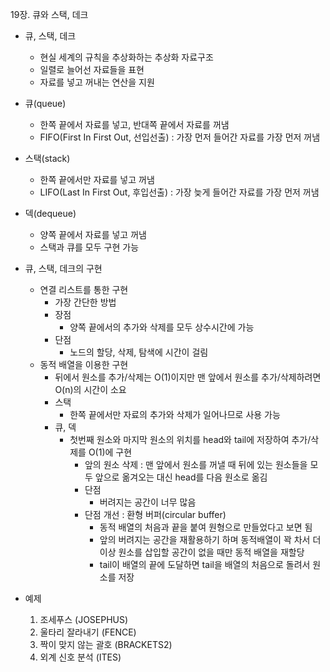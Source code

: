 19장. 큐와 스택, 데크

* 큐, 스택, 데크
	* 현실 세계의 규칙을 추상화하는 추상화 자료구조
	* 일렬로 늘어선 자료들을 표현
	* 자료를 넣고 꺼내는 연산을 지원

* 큐(queue)
	* 한쪽 끝에서 자료를 넣고, 반대쪽 끝에서 자료를 꺼냄
	* FIFO(First In First Out, 선입선출) : 가장 먼저 들어간 자료를 가장 먼저 꺼냄

* 스택(stack)
	* 한쪽 끝에서만 자료를 넣고 꺼냄
	* LIFO(Last In First Out, 후입선출) : 가장 늦게 들어간 자료를 가장 먼저 꺼냄
	
* 덱(dequeue)
	* 양쪽 끝에서 자료를 넣고 꺼냄
	* 스택과 큐를 모두 구현 가능
	
* 큐, 스택, 데크의 구현
	* 연결 리스트를 통한 구현
		* 가장 간단한 방법
		* 장점
			* 양쪽 끝에서의 추가와 삭제를 모두 상수시간에 가능
		* 단점
			* 노드의 할당, 삭제, 탐색에 시간이 걸림
	* 동적 배열을 이용한 구현
		* 뒤에서 원소를 추가/삭제는 O(1)이지만 맨 앞에서 원소를 추가/삭제하려면 O(n)의 시간이 소요
		* 스택
			* 한쪽 끝에서만 자료의 추가와 삭제가 일어나므로 사용 가능
		* 큐, 덱
			* 첫번째  원소와 마지막 원소의 위치를 head와 tail에 저장하여 추가/삭제를 O(1)에 구현
				* 앞의 원소 삭제 : 맨 앞에서 원소를 꺼낼 때 뒤에 있는 원소들을 모두 앞으로 옮겨오는 대신 head를 다음 원소로 옮김
				* 단점
					* 버려지는 공간이 너무 많음
				* 단점 개선 : 환형 버퍼(circular buffer)
					* 동적 배열의 처음과 끝을 붙여 원형으로 만들었다고 보면 됨
					* 앞의 버려지는 공간을 재활용하기 하며 동적배열이 꽉 차서 더이상 원소를 삽입할 공간이 없을 때만 동적 배열을 재할당
					* tail이 배열의 끝에 도달하면 tail을 배열의 처음으로 돌려서 원소를 저장

* 예제
	1. 조세푸스 (JOSEPHUS)
	2. 울타리 잘라내기 (FENCE)
	3. 짝이 맞지 않는 괄호 (BRACKETS2)
	4. 외계 신호 분석 (ITES) 